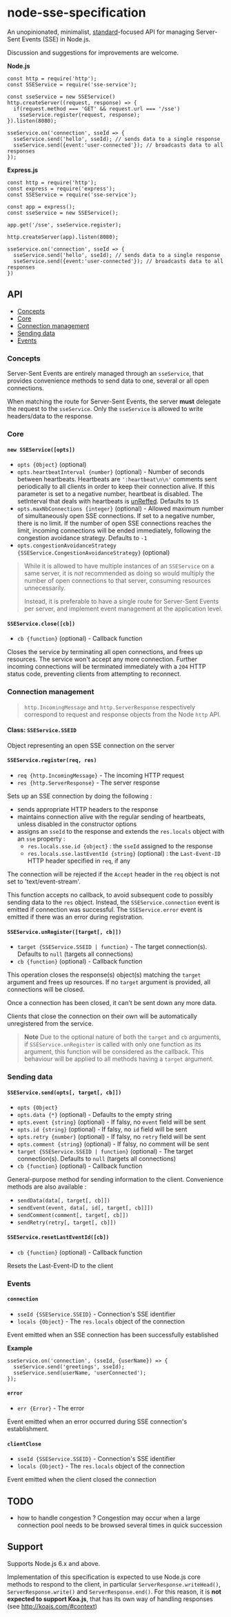 # node-sse-specification

An unopinionated, minimalist, [standard](https://html.spec.whatwg.org/multipage/server-sent-events.html#server-sent-events)-focused API for managing Server-Sent Events (SSE) in Node.js.

Discussion and suggestions for improvements are welcome.

**Node.js**

    const http = require('http');
    const SSEService = require('sse-service');
    
    const sseService = new SSEService()
    http.createServer((request, response) => {
      if(request.method === 'GET' && request.url === '/sse')
        sseService.register(request, response);
    }).listen(8080);
    
    sseService.on('connection', sseId => {
      sseService.send('hello', sseId); // sends data to a single response
      sseService.send({event:'user-connected'}); // broadcasts data to all responses
    });

**Express.js**

    const http = require('http');
    const express = require('express');
    const SSEService = require('sse-service');
    
    const app = express();
    const sseService = new SSEService();

    app.get('/sse', sseService.register);
 
    http.createServer(app).listen(8080);

    sseService.on('connection', sseId => {
      sseService.send('hello', sseId); // sends data to a single response
      sseService.send({event:'user-connected'}); // broadcasts data to all responses
    })

## API

  - [Concepts](#concepts)
  - [Core](#core)
  - [Connection management](#connection-management)
  - [Sending data](#sending-data)
  - [Events](#events)

### Concepts

Server-Sent Events are entirely managed through an `sseService`, that provides convenience methods to send data to one, several or all open connections.

When matching the route for Server-Sent Events, the server **must** delegate the request to the `sseService`. Only the `sseService` is allowed to write headers/data to the response. 

### Core

#### `new SSEService([opts])`

  - `opts {Object}` (optional)
  - `opts.heartbeatInterval {number}` (optional) - Number of seconds between heartbeats. 
         Heartbeats are `':heartbeat\n\n'` comments sent periodically to all clients in order to keep their connection alive. 
         If this parameter is set to a negative number, heartbeat is disabled.
         The setInterval that deals with heartbeats is [unReffed](https://nodejs.org/api/timers.html#timers_timeout_unref).
         Defaults to `15` 
  - `opts.maxNbConnections {integer}` (optional) - Allowed maximum number of simultaneously open SSE connections. 
         If set to a negative number, there is no limit. 
         If the number of open SSE connections reaches the limit, incoming connections will be ended immediately, following the congestion avoidance strategy.
         Defaults to `-1`
  - `opts.congestionAvoidanceStrategy {SSEService.CongestionAvoidanceStrategy}` (optional)

> While it is allowed to have multiple instances of an `SSEService` on a same server, it is *not* recommended as doing so would multiply the number of open connections to that server, consuming resources unnecessarily.
>
> Instead, it is preferable to have a single route for Server-Sent Events per server, and implement event management at the application level. 

#### `SSEService.close([cb])`

  - `cb {function}` (optional) - Callback function

Closes the service by terminating all open connections, and frees up resources. The service won't accept any more connection. 
Further incoming connections will be terminated immediately with a `204` HTTP status code, preventing clients from attempting to reconnect.

### Connection management

> `http.IncomingMessage` and `http.ServerResponse` respectively correspond to request and response objects from the Node `http` API.

#### Class: `SSEService.SSEID`

Object representing an open SSE connection on the server

#### `SSEService.register(req, res)`

  - `req {http.IncomingMessage}` - The incoming HTTP request
  - `res {http.ServerResponse}` - The server response

Sets up an SSE connection by doing the following :

  - sends appropriate HTTP headers to the response 
  - maintains connection alive with the regular sending of heartbeats, unless disabled in the constructor options
  - assigns an `sseId` to the response and extends the `res.locals` object with an `sse` property :
    - `res.locals.sse.id {object}` : the `sseId` assigned to the response
    - `res.locals.sse.lastEventId {string}` (optional) : the `Last-Event-ID` HTTP header specified in `req`, if any 
       
The connection will be rejected if the `Accept` header in the `req` object is not set to 'text/event-stream'.
 
This function accepts no callback, to avoid subsequent code to possibly sending data to the `res` object. 
Instead, the `SSEService.connection` event is emitted if connection was successful. The `SSEService.error` event is emitted if there was an error during registration.
    
#### `SSEService.unRegister([target[, cb]])`

  - `target {SSEService.SSEID | function}` - The target connection(s). Defaults to `null` (targets all connections)
  - `cb {function}` (optional) - Callback function 

This operation closes the response(s) object(s) matching the `target` argument and frees up resources. If no `target` argument is provided, all connections will be closed.

Once a connection has been closed, it can't be sent down any more data. 

Clients that close the connection on their own will be automatically unregistered from the service.

> **Note** Due to the optional nature of both the `target` and `cb` arguments, if `SSEService.unRegister` is called
> with only one function as its argument, this function will be considered as the callback. This behaviour will be applied to all methods having a `target` argument.

### Sending data

#### `SSEService.send(opts[, target[, cb]])`

  - `opts {Object}`
  - `opts.data {*}` (optional) - Defaults to the empty string
  - `opts.event {string}` (optional) - If falsy, no `event` field will be sent
  - `opts.id {string}` (optional) - If falsy, no `id` field will be sent
  - `opts.retry {number}` (optional) - If falsy, no `retry` field will be sent
  - `opts.comment {string}` (optional) - If falsy, no comment will be sent
  - `target {SSEService.SSEID | function}` (optional) - The target connection(s). Defaults to `null` (targets all connections)
  - `cb {function}` (optional) - Callback function
  
General-purpose method for sending information to the client. Convenience methods are also available :
 
 - `sendData(data[, target[, cb]])`
 - `sendEvent(event, data[, id[, target[, cb]]])` 
 - `sendComment(comment[, target[, cb]])`
 - `sendRetry(retry[, target[, cb]])`
  
#### `SSEService.resetLastEventId([cb])`

  - `cb {function}` (optional) - Callback function
  
Resets the Last-Event-ID to the client

### Events

#### `connection`

  - `sseId {SSEService.SSEID}` - Connection's SSE identifier
  - `locals {Object}` - The `res.locals` object of the connection
  
Event emitted when an SSE connection has been successfully established
  
**Example**

    sseService.on('connection', (sseId, {userName}) => {
      sseService.send('greetings', sseId);   
      sseService.send(userName, 'userConnected');
    });
    
#### `error`

  - `err {Error}` - The error

Event emitted when an error occurred during SSE connection's establishment.

#### `clientClose`

  - `sseId {SSEService.SSEID}` - Connection's SSE identifier
  - `locals {Object}` - The `res.locals` object of the connection

Event emitted when the client closed the connection

## TODO

  - how to handle congestion ? Congestion may occur when a large connection pool needs to be browsed several times in quick succession

## Support

Supports Node.js 6.x and above.

Implementation of this specification is expected to use Node.js core methods to respond to the client, in particular `ServerResponse.writeHead()`, `ServerResponse.write()` and `ServerResponse.end()`.
For this reason, it is **not expected to support Koa.js**, that has its own way of handling responses (see http://koajs.com/#context)